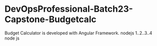 # DevOpsProfessional-Batch23-Capstone-Budgetcalc
Budget Calculator is developed with Angular Framework.
nodejs
1..2..3..4
node js
